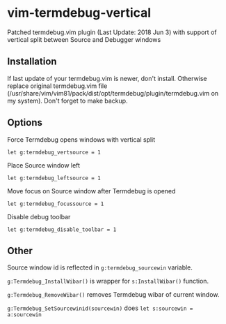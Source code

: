 # vim-termdebug-vertical
Patched termdebug.vim plugin (Last Update: 2018 Jun 3) with support of vertical split between Source and Debugger windows

## Installation
If last update of your termdebug.vim is newer, don't install. Otherwise replace original termdebug.vim file (/usr/share/vim/vim81/pack/dist/opt/termdebug/plugin/termdebug.vim on my system). Don't forget to make backup.

## Options
Force Termdebug opens windows with vertical split
```vim
let g:termdebug_vertsource = 1
```
Place Source window left
```vim
let g:termdebug_leftsource = 1
```
Move focus on Source window after Termdebug is opened
```vim
let g:termdebug_focussource = 1
```
Disable debug toolbar
```vim
let g:termdebug_disable_toolbar = 1
```

## Other
Source window id is reflected in `g:termdebug_sourcewin` variable.

`g:Termdebug_InstallWibar()` is wrapper for `s:InstallWibar()` function.

`g:Termdebug_RemoveWibar()` removes Termdebug wibar of current window.

`g:Termdebug_SetSourcewinid(sourcewin)` does `let s:sourcewin = a:sourcewin`
 
